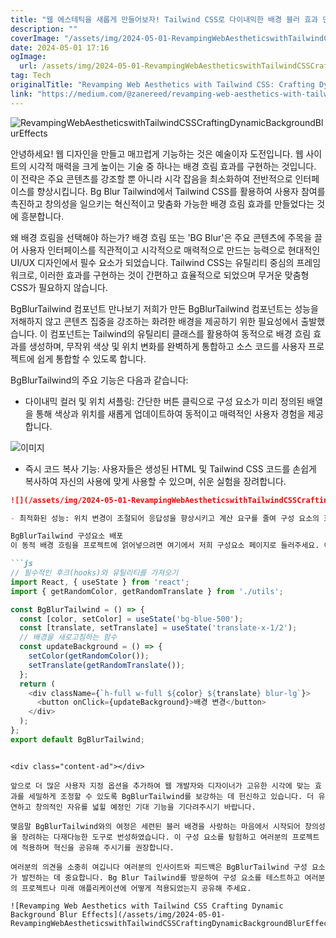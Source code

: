 ```yaml
---
title: "웹 에스테틱을 새롭게 만들어보자! Tailwind CSS로 다이내믹한 배경 블러 효과 만들기"
description: ""
coverImage: "/assets/img/2024-05-01-RevampingWebAestheticswithTailwindCSSCraftingDynamicBackgroundBlurEffects_0.png"
date: 2024-05-01 17:16
ogImage: 
  url: /assets/img/2024-05-01-RevampingWebAestheticswithTailwindCSSCraftingDynamicBackgroundBlurEffects_0.png
tag: Tech
originalTitle: "Revamping Web Aesthetics with Tailwind CSS: Crafting Dynamic Background Blur Effects"
link: "https://medium.com/@zanereed/revamping-web-aesthetics-with-tailwind-css-crafting-dynamic-background-blur-effects-edf2bc090d9f"
---
```



![RevampingWebAestheticswithTailwindCSSCraftingDynamicBackgroundBlurEffects](/assets/img/2024-05-01-RevampingWebAestheticswithTailwindCSSCraftingDynamicBackgroundBlurEffects_0.png)

안녕하세요! 웹 디자인을 만들고 매끄럽게 기능하는 것은 예술이자 도전입니다. 웹 사이트의 시각적 매력을 크게 높이는 기술 중 하나는 배경 흐림 효과를 구현하는 것입니다. 이 전략은 주요 콘텐츠를 강조할 뿐 아니라 시각 잡음을 최소화하여 전반적으로 인터페이스를 향상시킵니다. Bg Blur Tailwind에서 Tailwind CSS를 활용하여 사용자 참여를 촉진하고 창의성을 일으키는 혁신적이고 맞춤화 가능한 배경 흐림 효과를 만들었다는 것에 흥분합니다.

왜 배경 흐림을 선택해야 하는가? 배경 흐림 또는 'BG Blur'은 주요 콘텐츠에 주목을 끌어 사용자 인터페이스를 직관적이고 시각적으로 매력적으로 만드는 능력으로 현대적인 UI/UX 디자인에서 필수 요소가 되었습니다. Tailwind CSS는 유틸리티 중심의 프레임워크로, 이러한 효과를 구현하는 것이 간편하고 효율적으로 되었으며 무거운 맞춤형 CSS가 필요하지 않습니다.

BgBlurTailwind 컴포넌트 만나보기 저희가 만든 BgBlurTailwind 컴포넌트는 성능을 저해하지 않고 콘텐츠 집중을 강조하는 화려한 배경을 제공하기 위한 필요성에서 출발했습니다. 이 컴포넌트는 Tailwind의 유틸리티 클래스를 활용하여 동적으로 배경 흐림 효과를 생성하며, 무작위 색상 및 위치 변화를 완벽하게 통합하고 소스 코드를 사용자 프로젝트에 쉽게 통합할 수 있도록 합니다.

<div class="content-ad"></div>

BgBlurTailwind의 주요 기능은 다음과 같습니다:

- 다이내믹 컬러 및 위치 셔플링: 간단한 버튼 클릭으로 구성 요소가 미리 정의된 배열을 통해 색상과 위치를 새롭게 업데이트하여 동적이고 매력적인 사용자 경험을 제공합니다.

![이미지](/assets/img/2024-05-01-RevampingWebAestheticswithTailwindCSSCraftingDynamicBackgroundBlurEffects_1.png)

- 즉시 코드 복사 기능: 사용자들은 생성된 HTML 및 Tailwind CSS 코드를 손쉽게 복사하여 자신의 사용에 맞게 사용할 수 있으며, 쉬운 실험을 장려합니다.

<div class="content-ad"></div>

```markdown
![](/assets/img/2024-05-01-RevampingWebAestheticswithTailwindCSSCraftingDynamicBackgroundBlurEffects_2.png)

- 최적화된 성능: 위치 변경이 조절되어 응답성을 향상시키고 계산 요구를 줄여 구성 요소의 효율성을 유지합니다.

BgBlurTailwind 구성요소 배포
이 동적 배경 흐림을 프로젝트에 얽어넣으려면 여기에서 저희 구성요소 페이지로 들러주세요. 이 구성요소를 사이트에 통합하는 방법은 다음과 같습니다:

```js
// 필수적인 후크(hooks)와 유틸리티를 가져오기
import React, { useState } from 'react';
import { getRandomColor, getRandomTranslate } from './utils';

const BgBlurTailwind = () => {
  const [color, setColor] = useState('bg-blue-500');
  const [translate, setTranslate] = useState('translate-x-1/2');
  // 배경을 새로고침하는 함수
  const updateBackground = () => {
    setColor(getRandomColor());
    setTranslate(getRandomTranslate());
  };
  return (
    <div className={`h-full w-full ${color} ${translate} blur-lg`}>
      <button onClick={updateBackground}>배경 변경</button>
    </div>
  );
};
export default BgBlurTailwind;
```
```

<div class="content-ad"></div>

앞으로 더 많은 사용자 지정 옵션을 추가하여 웹 개발자와 디자이너가 고유한 시각에 맞는 효과를 세밀하게 조정할 수 있도록 BgBlurTailwind를 보강하는 데 헌신하고 있습니다. 더 유연하고 창의적인 자유를 넓힐 예정인 기대 기능을 기다려주시기 바랍니다.

맺음말 BgBlurTailwind와의 여정은 세련된 블러 배경을 사랑하는 마음에서 시작되어 창의성을 장려하는 다재다능한 도구로 번성하였습니다. 이 구성 요소를 탐험하고 여러분의 프로젝트에 적용하며 혁신을 공유해 주시기를 권장합니다.

여러분의 의견을 소중히 여깁니다 여러분의 인사이트와 피드백은 BgBlurTailwind 구성 요소가 발전하는 데 중요합니다. Bg Blur Tailwind를 방문하여 구성 요소를 테스트하고 여러분의 프로젝트나 미래 애플리케이션에 어떻게 적용되었는지 공유해 주세요.

![Revamping Web Aesthetics with Tailwind CSS Crafting Dynamic Background Blur Effects](/assets/img/2024-05-01-RevampingWebAestheticswithTailwindCSSCraftingDynamicBackgroundBlurEffects_3.png)